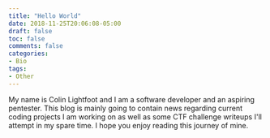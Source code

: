 ```yaml
---
title: "Hello World"
date: 2018-11-25T20:06:08-05:00
draft: false
toc: false
comments: false
categories:
- Bio
tags:
- Other
---
```


<!--more-->
My name is Colin Lightfoot and I am a software developer and an aspiring pentester. This blog is mainly going to contain news regarding current coding projects I am working on as well as some CTF challenge writeups I'll attempt in my spare time. I hope you enjoy reading this journey of mine.